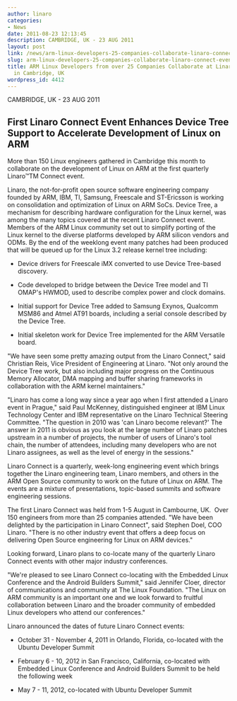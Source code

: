 ```yaml
---
author: linaro
categories:
- News
date: 2011-08-23 12:13:45
description: CAMBRIDGE, UK - 23 AUG 2011
layout: post
link: /news/arm-linux-developers-25-companies-collaborate-linaro-connect-event-cambridge-uk/
slug: arm-linux-developers-25-companies-collaborate-linaro-connect-event-cambridge-uk
title: ARM Linux Developers from over 25 Companies Collaborate at Linaro Connect Event
  in Cambridge, UK
wordpress_id: 4412
---
```


CAMBRIDGE, UK - 23 AUG 2011


## First Linaro Connect Event Enhances Device Tree Support to Accelerate Development of Linux on ARM


More than 150 Linux engineers gathered in Cambridge this month to collaborate on the development of Linux on ARM at the first quarterly Linaro™TM Connect event.

Linaro, the not-for-profit open source software engineering company founded by ARM, IBM, TI, Samsung, Freescale and ST-Ericsson is working on consolidation and optimization of Linux on ARM SoCs. Device Tree, a mechanism for describing hardware configuration for the Linux kernel, was among the many topics covered at the recent Linaro Connect event. Members of the ARM Linux community set out to simplify porting of the Linux kernel to the diverse platforms developed by ARM silicon vendors and ODMs. By the end of the weeklong event many patches had been produced that will be queued up for the Linux 3.2 release kernel tree including:


	
  * Device drivers for Freescale iMX converted to use Device Tree-based discovery.

	
  * Code developed to bridge between the Device Tree model and TI OMAP's HWMOD, used to describe complex power and clock domains.

	
  * Initial support for Device Tree added to Samsung Exynos, Qualcomm MSM86 and Atmel AT91 boards, including a serial console described by the Device Tree.

	
  * Initial skeleton work for Device Tree implemented for the ARM Versatile board.


"We have seen some pretty amazing output from the Linaro Connect," said Christian Reis, Vice President of Engineering at Linaro. "Not only around the Device Tree work, but also including major progress on the Continuous Memory Allocator, DMA mapping and buffer sharing frameworks in collaboration with the ARM kernel maintainers."

"Linaro has come a long way since a year ago when I first attended a Linaro event in Prague," said Paul McKenney, distinguished engineer at IBM Linux Technology Center and IBM representative on the Linaro Technical Steering Committee. "The question in 2010 was 'can Linaro become relevant?' The answer in 2011 is obvious as you look at the large number of Linaro patches upstream in a number of projects, the number of users of Linaro's tool chain, the number of attendees, including many developers who are not Linaro assignees, as well as the level of energy in the sessions."

Linaro Connect is a quarterly, week-long engineering event which brings together the Linaro engineering team, Linaro members, and others in the ARM Open Source community to work on the future of Linux on ARM. The events are a mixture of presentations, topic-based summits and software engineering sessions.

The first Linaro Connect was held from 1-5 August in Cambourne, UK.  Over 150 engineers from more than 25 companies attended. "We have been delighted by the participation in Linaro Connect", said Stephen Doel, COO Linaro. "There is no other industry event that offers a deep focus on delivering Open Source engineering for Linux on ARM devices."

Looking forward, Linaro plans to co-locate many of the quarterly Linaro Connect events with other major industry conferences.

"We're pleased to see Linaro Connect co-locating with the Embedded Linux Conference and the Android Builders Summit," said Jennifer Cloer, director of communications and community at The Linux Foundation. "The Linux on ARM community is an important one and we look forward to fruitful collaboration between Linaro and the broader community of embedded Linux developers who attend our conferences."

Linaro announced the dates of future Linaro Connect events:

	
  * October 31 - November 4, 2011 in Orlando, Florida, co-located with the Ubuntu Developer Summit

	
  * February 6 - 10, 2012 in San Francisco, California, co-located with Embedded Linux Conference and Android Builders Summit to be held the following week

	
  * May 7 - 11, 2012, co-located with Ubuntu Developer Summit